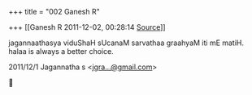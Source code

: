 +++
title = "002 Ganesh R"

+++
[[Ganesh R	2011-12-02, 00:28:14 [Source](https://groups.google.com/g/bvparishat/c/4Sf6qYT0uh4)]]



jagannaathasya viduShaH sUcanaM sarvathaa graahyaM iti mE matiH.  
halaa is always a better choice.  
  

2011/12/1 Jagannatha s \<[jgra...@gmail.com]()\>



